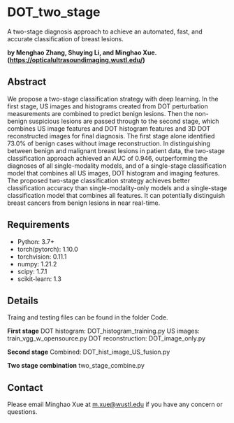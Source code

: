 # DOT_two_stage
A two-stage diagnosis approach to achieve an automated, fast, and accurate classification of breast lesions.

**by Menghao Zhang, Shuying Li, and Minghao Xue. (https://opticalultrasoundimaging.wustl.edu/)**

## Abstract

We propose a two-stage classification strategy with deep learning. In the first stage, US images and histograms created from DOT perturbation measurements are combined to predict benign lesions. Then the non-benign suspicious lesions are passed through to the second stage, which combines US image features and DOT histogram features and 3D DOT reconstructed images for final diagnosis. The first stage alone identified 73.0% of benign cases without image reconstruction. In distinguishing between benign and malignant breast lesions in patient data, the two-stage classification approach achieved an AUC of 0.946, outperforming the diagnoses of all single-modality models, and of a single-stage classification model that combines all US images, DOT histogram and imaging features. The proposed two-stage classification strategy achieves better classification accuracy than single-modality-only models and a single-stage classification model that combines all features. It can potentially distinguish breast cancers from benign lesions in near real-time.

## Requirements
* Python: 3.7+
* torch(pytorch): 1.10.0
* torchvision: 0.11.1
* numpy: 1.21.2 
* scipy: 1.7.1
* scikit-learn: 1.3

## Details

Traing and testing files can be found in the folder Code.

**First stage**
DOT histogram: DOT_histogram_training.py
US images: train_vgg_w_opensource.py
DOT reconstruction: DOT_image_only.py

**Second stage**
Combined: DOT_hist_image_US_fusion.py

**Two stage combination**
two_stage_combine.py

## Contact

Please email Minghao Xue at m.xue@wustl.edu if you have any concern or questions.
